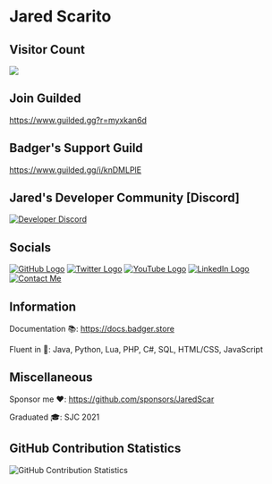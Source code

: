 # Jared Scarito

## Visitor Count
  <img src="https://profile-counter.glitch.me/JaredScar/count.svg" />
  
## Join Guilded
https://www.guilded.gg?r=myxkan6d

## Badger's Support Guild
https://www.guilded.gg/i/knDMLPlE

## Jared's Developer Community [Discord]
[![Developer Discord](https://discordapp.com/api/guilds/597445834153525298/widget.png?style=banner4)](https://discord.com/invite/WjB5VFz)

## Socials
[![GitHub Logo](https://icons.iconarchive.com/icons/limav/flat-gradient-social/64/Github-icon.png)](https://github.com/jaredscar)
[![Twitter Logo](https://icons.iconarchive.com/icons/limav/flat-gradient-social/64/Twitter-icon.png)](http://twitter.com/JaredScaritoo)
[![YouTube Logo](https://icons.iconarchive.com/icons/marcus-roberto/google-play/64/YouTube-icon.png)](https://www.youtube.com/channel/UCAyip1kDZueto6H-DJrK7uA?view_as=subscriber)
[![LinkedIn Logo](https://icons.iconarchive.com/icons/limav/flat-gradient-social/64/Linkedin-icon.png)](https://www.linkedin.com/in/jared-scarito-51b545130)
[![Contact Me](https://icons.iconarchive.com/icons/limav/flat-gradient-social/64/email-icon.png)](mailto:me@jaredscarito.com)

## Information

Documentation 📚: https://docs.badger.store

Fluent in 💾: Java, Python, Lua, PHP, C#, SQL, HTML/CSS, JavaScript

## Miscellaneous

Sponsor me ❤️: https://github.com/sponsors/JaredScar

Graduated 🎓: SJC 2021

## GitHub Contribution Statistics
![GitHub Contribution Statistics](https://github-readme-stats.vercel.app/api?username=JaredScar)

